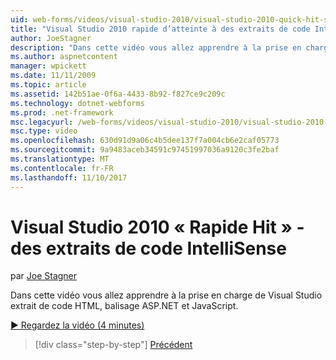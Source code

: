 ```yaml
---
uid: web-forms/videos/visual-studio-2010/visual-studio-2010-quick-hit-snippets-intellisense
title: "Visual Studio 2010 rapide d’atteinte à des extraits de code IntelliSense | Documents Microsoft"
author: JoeStagner
description: "Dans cette vidéo vous allez apprendre à la prise en charge de Visual Studio extrait de code HTML, balisage ASP.NET et JavaScript."
ms.author: aspnetcontent
manager: wpickett
ms.date: 11/11/2009
ms.topic: article
ms.assetid: 142b51ae-0f6a-4433-8b92-f827ce9c209c
ms.technology: dotnet-webforms
ms.prod: .net-framework
msc.legacyurl: /web-forms/videos/visual-studio-2010/visual-studio-2010-quick-hit-snippets-intellisense
msc.type: video
ms.openlocfilehash: 630d91d9a06c4b5dee137f7a004cb6e2caf05773
ms.sourcegitcommit: 9a9483aceb34591c97451997036a9120c3fe2baf
ms.translationtype: MT
ms.contentlocale: fr-FR
ms.lasthandoff: 11/10/2017
---
```

<a name="visual-studio-2010-quick-hit---snippets-intellisense"></a>Visual Studio 2010 « Rapide Hit » - des extraits de code IntelliSense
====================
par [Joe Stagner](https://github.com/JoeStagner)

Dans cette vidéo vous allez apprendre à la prise en charge de Visual Studio extrait de code HTML, balisage ASP.NET et JavaScript.

[&#9654; Regardez la vidéo (4 minutes)](https://channel9.msdn.com/Blogs/ASP-NET-Site-Videos/visual-studio-2010-quick-hit-snippets-intellisense)

>[!div class="step-by-step"]
[Précédent](visual-studio-2010-quick-hit-websites-instead-of-web-projects.md)
